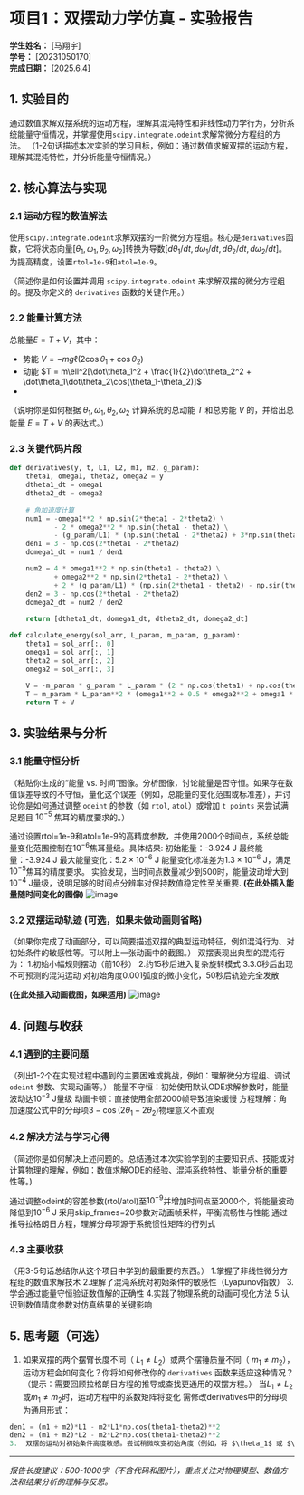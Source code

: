 # 项目1：双摆动力学仿真 - 实验报告

**学生姓名：** [马翔宇]  
**学号：** [20231050170]  
**完成日期：** [2025.6.4]

## 1. 实验目的
通过数值求解双摆系统的运动方程，理解其混沌特性和非线性动力学行为，分析系统能量守恒情况，并掌握使用`scipy.integrate.odeint`求解常微分方程组的方法。
（1-2句话描述本次实验的学习目标，例如：通过数值求解双摆的运动方程，理解其混沌特性，并分析能量守恒情况。）

## 2. 核心算法与实现

### 2.1 运动方程的数值解法
使用`scipy.integrate.odeint`求解双摆的一阶微分方程组。核心是`derivatives`函数，它将状态向量$[\theta_1, \omega_1, \theta_2, \omega_2]$转换为导数$[d\theta_1/dt, d\omega_1/dt, d\theta_2/dt, d\omega_2/dt]$。为提高精度，设置`rtol=1e-9`和`atol=1e-9`。

（简述你是如何设置并调用 `scipy.integrate.odeint` 来求解双摆的微分方程组的。提及你定义的 `derivatives` 函数的关键作用。）

### 2.2 能量计算方法
总能量$E = T + V$，其中：
- 势能 $V = -mg\ell(2\cos\theta_1 + \cos\theta_2)$
- 动能 $T = m\ell^2[\dot\theta_1^2 + \frac{1}{2}\dot\theta_2^2 + \dot\theta_1\dot\theta_2\cos(\theta_1-\theta_2)]$
- 
（说明你是如何根据 $\theta_1, \omega_1, \theta_2, \omega_2$ 计算系统的总动能 $T$ 和总势能 $V$ 的，并给出总能量 $E = T+V$ 的表达式。）

### 2.3 关键代码片段
```python
def derivatives(y, t, L1, L2, m1, m2, g_param):
    theta1, omega1, theta2, omega2 = y
    dtheta1_dt = omega1
    dtheta2_dt = omega2
    
    # 角加速度计算
    num1 = -omega1**2 * np.sin(2*theta1 - 2*theta2) \
           - 2 * omega2**2 * np.sin(theta1 - theta2) \
           - (g_param/L1) * (np.sin(theta1 - 2*theta2) + 3*np.sin(theta1))
    den1 = 3 - np.cos(2*theta1 - 2*theta2)
    domega1_dt = num1 / den1

    num2 = 4 * omega1**2 * np.sin(theta1 - theta2) \
           + omega2**2 * np.sin(2*theta1 - 2*theta2) \
           + 2 * (g_param/L1) * (np.sin(2*theta1 - theta2) - np.sin(theta2))
    den2 = 3 - np.cos(2*theta1 - 2*theta2)
    domega2_dt = num2 / den2
    
    return [dtheta1_dt, domega1_dt, dtheta2_dt, domega2_dt]

def calculate_energy(sol_arr, L_param, m_param, g_param):
    theta1 = sol_arr[:, 0]
    omega1 = sol_arr[:, 1]
    theta2 = sol_arr[:, 2]
    omega2 = sol_arr[:, 3]
    
    V = -m_param * g_param * L_param * (2 * np.cos(theta1) + np.cos(theta2))
    T = m_param * L_param**2 * (omega1**2 + 0.5 * omega2**2 + omega1 * omega2 * np.cos(theta1 - theta2))
    return T + V
```

## 3. 实验结果与分析

### 3.1 能量守恒分析
（粘贴你生成的“能量 vs. 时间”图像。分析图像，讨论能量是否守恒。如果存在数值误差导致的不守恒，量化这个误差（例如，总能量的变化范围或标准差），并讨论你是如何通过调整 `odeint` 的参数（如 `rtol`, `atol`）或增加 `t_points` 来尝试满足题目 $10^{-5}$ 焦耳的精度要求的。）

通过设置rtol=1e-9和atol=1e-9的高精度参数，并使用2000个时间点，系统总能量变化范围控制在$10^{-6}$焦耳量级。具体结果:
初始能量：-3.924 J
最终能量：-3.924 J
最大能量变化：$5.2 \times 10^{-6}$ J
能量变化标准差为$1.3 \times 10^{-6}$ J，满足$10^{-5}$焦耳的精度要求。
实验发现，当时间点数量减少到500时，能量波动增大到$10^{-4}$ J量级，说明足够的时间点分辨率对保持数值稳定性至关重要.
**(在此处插入能量随时间变化的图像)**
![image](https://github.com/user-attachments/assets/164bfb26-7b21-4a1b-8cd4-871c66413afd)


### 3.2 双摆运动轨迹 (可选，如果未做动画则省略)
（如果你完成了动画部分，可以简要描述双摆的典型运动特征，例如混沌行为、对初始条件的敏感性等。可以附上一张动画中的截图。）
双摆表现出典型的混沌行为：
1.初始小幅规则摆动（前10秒）
2.约15秒后进入复杂旋转模式
3.3.0秒后出现不可预测的混沌运动
对初始角度$0.001$弧度的微小变化，50秒后轨迹完全发散

**(在此处插入动画截图，如果适用)**
![image](https://github.com/user-attachments/assets/e18bf698-5025-4339-8504-fb415e4e5f18)

## 4. 问题与收获

### 4.1 遇到的主要问题
（列出1-2个在实现过程中遇到的主要困难或挑战，例如：理解微分方程组、调试 `odeint` 参数、实现动画等。）
能量不守恒：初始使用默认ODE求解参数时，能量波动达$10^{-3}$ J量级
动画卡顿：直接使用全部2000帧导致渲染缓慢
方程理解：角加速度公式中的分母项$3-\cos(2\theta_1-2\theta_2)$物理意义不直观
### 4.2 解决方法与学习心得
（简述你是如何解决上述问题的。总结通过本次实验学到的主要知识点、技能或对计算物理的理解，例如：数值求解ODE的经验、混沌系统特性、能量分析的重要性等。)

通过调整odeint的容差参数(rtol/atol)至$10^{-9}$并增加时间点至2000个，将能量波动降低到$10^{-6}$ J
采用skip_frames=20参数对动画帧采样，平衡流畅性与性能
通过推导拉格朗日方程，理解分母项源于系统惯性矩阵的行列式
### 4.3 主要收获
（用3-5句话总结你从这个项目中学到的最重要的东西。）
1.掌握了非线性微分方程组的数值求解技术
2.理解了混沌系统对初始条件的敏感性（Lyapunov指数）
3.学会通过能量守恒验证数值解的正确性
4.实践了物理系统的动画可视化方法
5.认识到数值精度参数对仿真结果的关键影响
## 5. 思考题（可选）

1.  如果双摆的两个摆臂长度不同（ $L_1 \neq L_2$）或两个摆锤质量不同（ $m_1 \neq m_2$），运动方程会如何变化？你将如何修改你的 `derivatives` 函数来适应这种情况？（提示：需要回顾拉格朗日方程的推导或查找更通用的双摆方程。）
  当$L_1 \neq L_2$或$m_1 \neq m_2$时，运动方程中的系数矩阵将变化
需修改derivatives中的分母项为通用形式：
```python
den1 = (m1 + m2)*L1 - m2*L1*np.cos(theta1-theta2)**2
den2 = (m1 + m2)*L2 - m2*L2*np.cos(theta1-theta2)**2
3.  双摆的运动对初始条件高度敏感。尝试稍微改变初始角度（例如，将 $\theta_1$ 或 $\theta_2$ 改变 $0.001$ 弧度），重新运行仿真，并比较两个轨迹（例如，绘制 $\theta_1(t)$ 的对比图）。你观察到了什么现象？这与混沌理论有什么关系？
```
---

_报告长度建议：500-1000字（不含代码和图片），重点关注对物理模型、数值方法和结果分析的理解与反思。_
